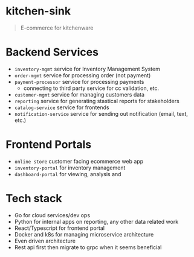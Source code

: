 # kitchen-sink

> E-commerce for kitchenware

# Backend Services

- `inventory-mgmt` service for Inventory Management System
- `order-mgmt` service for processing order (not payment)
- `payment-processor` service for processing payments 
  - connecting to third party service for cc validation, etc.
- `customer-mgmt` service for managing customers data 
- `reporting` service for generating stastical reports for stakeholders
- `catalog-service` service for frontends 
- `notification-service` service for sending out notification (email, text, etc.)

# Frontend Portals

- `online store` customer facing ecommerce web app
- `inventory-portal` for inventory management
- `dashboard-portal` for viewing, analysis and 

# Tech stack

- Go for cloud services/dev ops
- Python for internal apps on reporting, any other data related work
- React/Typescript for frontend portal
- Docker and k8s for managing microservice architecture 
- Even driven architecture
- Rest api first then migrate to grpc when it seems beneficial
